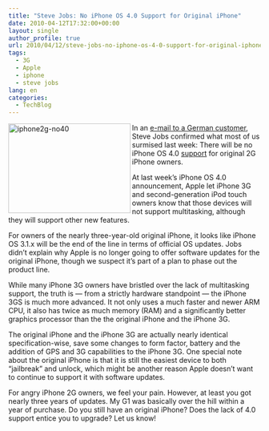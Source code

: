 ```yaml
---
title: "Steve Jobs: No iPhone OS 4.0 Support for Original iPhone"
date: 2010-04-12T17:32:00+00:00
layout: single
author_profile: true
url: 2010/04/12/steve-jobs-no-iphone-os-4-0-support-for-original-iphone/
tags:
  - 3G
  - Apple
  - iphone
  - steve jobs
lang: en
categories: 
  - TechBlog
---
```

[<img title="iphone2g-no40" border="0" alt="iphone2g-no40" align="left" src="http://lh4.ggpht.com/_vaUVXcmC3OI/S8NSLAiEONI/AAAAAAAAB5w/x5s9YGYUeXo/iphone2g-no40_thumb%5B1%5D.jpg?imgmax=800" width="244" height="179" />](http://lh4.ggpht.com/_vaUVXcmC3OI/S8NSI6V9O1I/AAAAAAAAB5s/S_fm5usetJk/s1600-h/iphone2g-no40%5B3%5D.jpg) In an [e-mail to a German customer](http://twitter.com/ven000m/status/11988413732), Steve Jobs confirmed what most of us surmised last week: There will be no iPhone OS 4.0 [support](http://www.macstories.net/news/steve-jobs-replies-to-mail-apple-is-dropping-support-for-the-iphone-2g/) for original 2G iPhone owners. 

At last week’s iPhone OS 4.0 announcement, Apple let iPhone 3G and second-generation iPod touch owners know that those devices will not support multitasking, although they will support other new features. 

For owners of the nearly three-year-old original iPhone, it looks like iPhone OS 3.1.x will be the end of the line in terms of official OS updates. Jobs didn’t explain why Apple is no longer going to offer software updates for the original iPhone, though we suspect it’s part of a plan to phase out the product line. 

While many iPhone 3G owners have bristled over the lack of multitasking support, the truth is — from a strictly hardware standpoint — the iPhone 3GS is much more advanced. It not only uses a much faster and newer ARM CPU, it also has twice as much memory (RAM) and a significantly better graphics processor than the the original iPhone and the iPhone 3G. 

The original iPhone and the iPhone 3G are actually nearly identical specification-wise, save some changes to form factor, battery and the addition of GPS and 3G capabilities to the iPhone 3G. One special note about the original iPhone is that it is still the easiest device to both “jailbreak” and unlock, which might be another reason Apple doesn’t want to continue to support it with software updates. 

For angry iPhone 2G owners, we feel your pain. However, at least you got nearly three years of updates. My G1 was basically over the hill within a year of purchase. Do you still have an original iPhone? Does the lack of 4.0 support entice you to upgrade? Let us know!